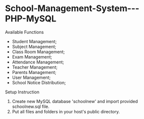 # School-Management-System---PHP-MySQL

Available Functions

  * Student Management;
  * Subject Management;
  * Class Room Management;
  * Exam Management;
  * Attendance Management;
  * Teacher Management;
  * Parents Management;
  * User Management;
  * School Notice Distribution;
  
Setup Instruction

01. Create new MySQL database 'schoolnew' and import provided schoolnew.sql file.
02. Put all files and folders in your host's public directory.



